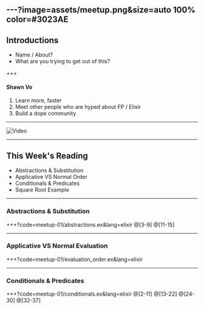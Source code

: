 ---?image=assets/meetup.png&size=auto 100% color=#3023AE
---
## Introductions
- Name / About?
- What are you trying to get out of this?

+++
#### Shawn Vo
1. Learn more, faster
2. Meet other people who are hyped about FP / Elixir
3. Build a dope community

---
![Video](https://www.youtube.com/embed/lxYFOM3UJzo)

---
## This Week's Reading
- Abstractions & Substitution
- Applicative VS Normal Order
- Conditionals & Predicates
- Square Root Example
---
### Abstractions & Substitution

+++?code=meetup-01/abstractions.ex&lang=elixir
@[3-9]
@[11-15]

---
### Applicative VS Normal Evaluation
+++?code=meetup-01/evaluation_order.ex&lang=elixir

---
### Conditionals & Predicates
+++?code=meetup-01/conditionals.ex&lang=elixir
@[2-11]
@[13-22]
@[24-30]
@[32-37]
